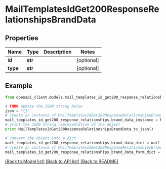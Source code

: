# MailTemplatesIdGet200ResponseRelationshipsBrandData


## Properties
Name | Type | Description | Notes
------------ | ------------- | ------------- | -------------
**id** | **str** |  | [optional] 
**type** | **str** |  | [optional] 

## Example

```python
from openapi_client.models.mail_templates_id_get200_response_relationships_brand_data import MailTemplatesIdGet200ResponseRelationshipsBrandData

# TODO update the JSON string below
json = "{}"
# create an instance of MailTemplatesIdGet200ResponseRelationshipsBrandData from a JSON string
mail_templates_id_get200_response_relationships_brand_data_instance = MailTemplatesIdGet200ResponseRelationshipsBrandData.from_json(json)
# print the JSON string representation of the object
print MailTemplatesIdGet200ResponseRelationshipsBrandData.to_json()

# convert the object into a dict
mail_templates_id_get200_response_relationships_brand_data_dict = mail_templates_id_get200_response_relationships_brand_data_instance.to_dict()
# create an instance of MailTemplatesIdGet200ResponseRelationshipsBrandData from a dict
mail_templates_id_get200_response_relationships_brand_data_form_dict = mail_templates_id_get200_response_relationships_brand_data.from_dict(mail_templates_id_get200_response_relationships_brand_data_dict)
```
[[Back to Model list]](../README.md#documentation-for-models) [[Back to API list]](../README.md#documentation-for-api-endpoints) [[Back to README]](../README.md)


